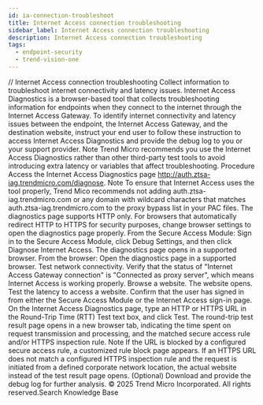 ```yaml
---
id: ia-connection-troubleshoot
title: Internet Access connection troubleshooting
sidebar_label: Internet Access connection troubleshooting
description: Internet Access connection troubleshooting
tags:
  - endpoint-security
  - trend-vision-one
---
```


/*<![CDATA[*/ $('#title').html($('meta[name=map-description]').attr('content')); /*]]>*/ Internet Access connection troubleshooting Collect information to troubleshoot internet connectivity and latency issues. Internet Access Diagnostics is a browser-based tool that collects troubleshooting information for endpoints when they connect to the internet through the Internet Access Gateway. To identify internet connectivity and latency issues between the endpoint, the Internet Access Gateway, and the destination website, instruct your end user to follow these instruction to access Internet Access Diagnostics and provide the debug log to you or your support provider. Note Trend Micro recommends you use the Internet Access Diagnostics rather than other third-party test tools to avoid introducing extra latency or variables that affect troubleshooting. Procedure Access the Internet Access Diagnostics page http://auth.ztsa-iag.trendmicro.com/diagnose. Note To ensure that Internet Access uses the tool properly, Trend Mico recommends not adding auth.ztsa-iag.trendmicro.com or any domain with wildcard characters that matches auth.ztsa-iag.trendmicro.com to the proxy bypass list in your PAC files. The diagnostics page supports HTTP only. For browsers that automatically redirect HTTP to HTTPS for security purposes, change browser settings to open the diagnostics page properly. From the Secure Access Module: Sign in to the Secure Access Module, click Debug Settings, and then click Diagnose Internet Access. The diagnostics page opens in a supported browser. From the browser: Open the diagnostics page in a supported browser. Test network connectivity. Verify that the status of "Internet Access Gateway connection" is "Connected as proxy server", which means Internet Access is working properly. Browse a website. The website opens. Test the latency to access a website. Confirm that the user has signed in from either the Secure Access Module or the Internet Access sign-in page. On the Internet Access Diagnostics page, type an HTTP or HTTPS URL in the Round-Trip Time (RTT) Test text box, and click Test. The round-trip test result page opens in a new browser tab, indicating the time spent on request transmission and processing, and the matched secure access rule and/or HTTPS inspection rule. Note If the URL is blocked by a configured secure access rule, a customized rule block page appears. If an HTTPS URL does not match a configured HTTPS inspection rule and the request is initiated from a defined corporate network location, the actual website instead of the test result page opens. (Optional) Download and provide the debug log for further analysis. © 2025 Trend Micro Incorporated. All rights reserved.Search Knowledge Base